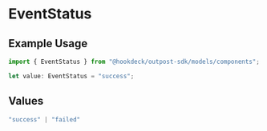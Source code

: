 # EventStatus

## Example Usage

```typescript
import { EventStatus } from "@hookdeck/outpost-sdk/models/components";

let value: EventStatus = "success";
```

## Values

```typescript
"success" | "failed"
```